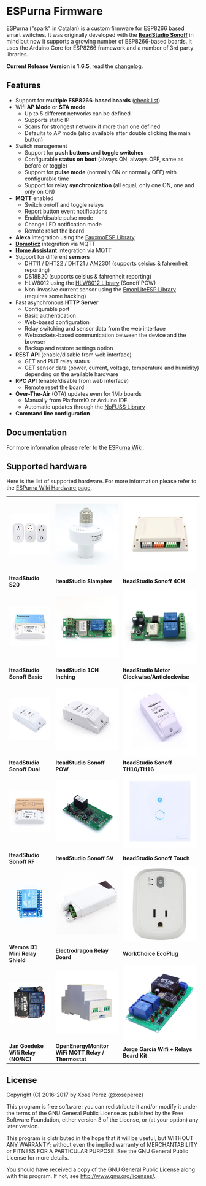 # ESPurna Firmware

ESPurna ("spark" in Catalan) is a custom firmware for ESP8266 based smart switches.
It was originally developed with the **[IteadStudio Sonoff](https://www.itead.cc/sonoff-wifi-wireless-switch.html)** in mind but now it supports a growing number of ESP8266-based boards.
It uses the Arduino Core for ESP8266 framework and a number of 3rd party libraries.

**Current Release Version is 1.6.5**, read the [changelog](https://bitbucket.org/xoseperez/espurna/src/master/CHANGELOG.md).

## Features

* Support for **multiple ESP8266-based boards** ([check list](https://bitbucket.org/xoseperez/espurna/wiki/Hardware))
* Wifi **AP Mode** or **STA mode**
    * Up to 5 different networks can be defined
    * Supports static IP
    * Scans for strongest network if more than one defined
    * Defaults to AP mode (also available after double clicking the main button)
* Switch management
    * Support for **push buttons** and **toggle switches**
    * Configurable **status on boot** (always ON, always OFF, same as before or toggle)
    * Support for **pulse mode** (normally ON or normally OFF) with configurable time
    * Support for **relay synchronization** (all equal, only one ON, one and only on ON)
* **MQTT** enabled
    * Switch on/off and toggle relays
    * Report button event notifications
    * Enable/disable pulse mode
    * Change LED notification mode
    * Remote reset the board
* **Alexa** integration using the [FauxmoESP Library](https://bitbucket.org/xoseperez/fauxmoesp)
* [**Domoticz**](https://domoticz.com/) integration via MQTT
* [**Home Assistant**](https://home-assistant.io/) integration via MQTT
* Support for different **sensors**
    * DHT11 / DHT22 / DHT21 / AM2301 (supports celsius & fahrenheit reporting)
    * DS18B20 (supports celsius & fahrenheit reporting)
    * HLW8012 using the [HLW8012 Library](https://bitbucket.org/xoseperez/hlw8012) (Sonoff POW)
    * Non-invasive current sensor using the [EmonLiteESP Library](https://bitbucket.org/xoseperez/emonliteesp) (requires some hacking)
* Fast asynchronous **HTTP Server**
    * Configurable port
    * Basic authentication
    * Web-based configuration
    * Relay switching and sensor data from the web interface
    * Websockets-based communication between the device and the browser
    * Backup and restore settings option
* **REST API** (enable/disable from web interface)
    * GET and PUT relay status
    * GET sensor data (power, current, voltage, temperature and humidity) depending on the available hardware
* **RPC API** (enable/disable from web interface)
    * Remote reset the board
* **Over-The-Air** (OTA) updates even for 1Mb boards
    * Manually from PlatformIO or Arduino IDE
    * Automatic updates through the [NoFUSS Library](https://bitbucket.org/xoseperez/nofuss)
* **Command line configuration**

## Documentation

For more information please refer to the [ESPurna Wiki](https://bitbucket.org/xoseperez/espurna/wiki/Home).

## Supported hardware

Here is the list of supported hardware. For more information please refer to the [ESPurna Wiki Hardware page](https://bitbucket.org/xoseperez/espurna/wiki/Hardware).

||||
|-|-|-|
|![IteadStudio S20](images/devices/s20.jpg)|![IteadStudio Slampher](images/devices/slampher.jpg)|![IteadStudio Sonoff 4CH](images/devices/sonoff-4ch.jpg)|
|**IteadStudio S20**|**IteadStudio Slampher**|**IteadStudio Sonoff 4CH**|
|![IteadStudio Sonoff Basic](images/devices/sonoff-basic.jpg)|![IteadStudio 1CH Inching](images/devices/1ch-inching.jpg)|![IteadStudio Motor Clockwise/Anticlockwise](images/devices/motor-switch.jpg)|
|**IteadStudio Sonoff Basic**|**IteadStudio 1CH Inching**|**IteadStudio Motor Clockwise/Anticlockwise**|
|![IteadStudio Sonoff Dual](images/devices/sonoff-dual.jpg)|![IteadStudio Sonoff POW](images/devices/sonoff-pow.jpg)|![IteadStudio Sonoff TH10/TH16](images/devices/sonoff-th10-th16.jpg)|
|**IteadStudio Sonoff Dual**|**IteadStudio Sonoff POW**|**IteadStudio Sonoff TH10/TH16**|
|![IteadStudio Sonoff RF](images/devices/sonoff-rf.jpg)|![IteadStudio Sonoff SV](images/devices/sonoff-sv.jpg)|![IteadStudio Sonoff Touch](images/devices/sonoff-touch.jpg)|
|**IteadStudio Sonoff RF**|**IteadStudio Sonoff SV**|**IteadStudio Sonoff Touch**|
|![Wemos D1 Mini Relay Shield](images/devices/d1mini.jpg)|![Electrodragon Relay Board](images/devices/electrodragon-relay-board.jpg)|![WorkChoice EcoPlug](images/devices/workchoice-ecoplug.jpg)|
|**Wemos D1 Mini Relay Shield**|**Electrodragon Relay Board**|**WorkChoice EcoPlug**|
|![Jan Goedeke Wifi Relay (NO/NC)](images/devices/jangoe-wifi-relay.png)|![OpenEnergyMonitor WiFi MQTT Relay / Thermostat](images/devices/mqtt-relay.jpg)|![Jorge García Wifi + Relays Board Kit](images/devices/jorgegarcia-wifi-relays-board-kit.jpg)|
|**Jan Goedeke Wifi Relay (NO/NC)**|**OpenEnergyMonitor WiFi MQTT Relay / Thermostat**|**Jorge García Wifi + Relays Board Kit**|

## License

Copyright (C) 2016-2017 by Xose Pérez (@xoseperez)

This program is free software: you can redistribute it and/or modify
it under the terms of the GNU General Public License as published by
the Free Software Foundation, either version 3 of the License, or
(at your option) any later version.

This program is distributed in the hope that it will be useful,
but WITHOUT ANY WARRANTY; without even the implied warranty of
MERCHANTABILITY or FITNESS FOR A PARTICULAR PURPOSE.  See the
GNU General Public License for more details.

You should have received a copy of the GNU General Public License
along with this program.  If not, see <http://www.gnu.org/licenses/>.
